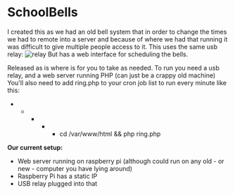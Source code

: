 # SchoolBells

I created this as we had an old bell system that in order to change the times we had to remote into a server and because of where we had that running it was difficult to give multiple people access to it.
This uses the same usb relay:
![relay](/images/relay.png)
But has a web interface for scheduling the bells.

Released as is where is for you to take as needed.
To run you need a usb relay, and a web server running PHP (can just be a crappy old machine)
You'll also need to add ring.php to your cron job list to run every minute like this:
* * * * * cd /var/www/html && php ring.php

**Our current setup:**
- Web server running on raspberry pi (although could run on any old - or new - computer you have lying around)
- Raspberry Pi has a static IP
- USB relay plugged into that
